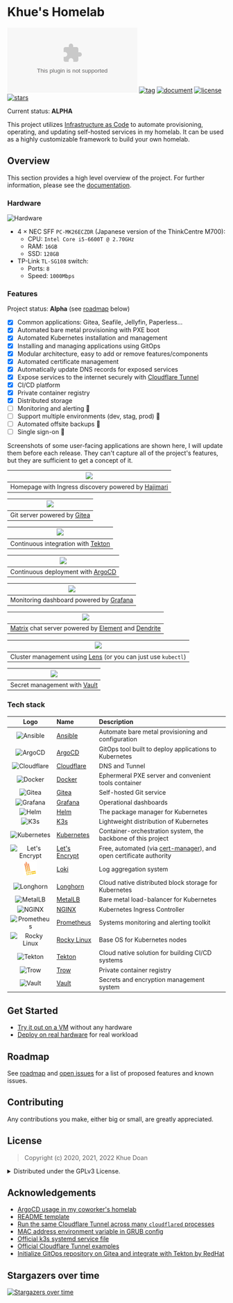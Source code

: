 # Khue's Homelab

<!-- ANCHOR: introduction -->

[![chat](https://img.shields.io/matrix/homelab:matrix.khuedoan.com?style=flat-square&logo=matrix&logoColor=white&label=chat)](https://matrix.to/#/#homelab:matrix.khuedoan.com)
[![tag](https://img.shields.io/github/v/tag/khuedoan/homelab?style=flat-square&logo=semver&logoColor=white)](https://github.com/khuedoan/homelab/tags)
[![document](https://img.shields.io/website?label=document&logo=gitbook&logoColor=white&style=flat-square&url=https%3A%2F%2Fhomelab.khuedoan.com)](https://homelab.khuedoan.com)
[![license](https://img.shields.io/github/license/khuedoan/homelab?style=flat-square&logo=gnu&logoColor=white)](https://www.gnu.org/licenses/gpl-3.0.html)
[![stars](https://img.shields.io/github/stars/khuedoan/homelab?logo=github&logoColor=white&color=gold&style=flat-square)](https://github.com/khuedoan/homelab)

Current status: **ALPHA**

This project utilizes [Infrastructure as Code](https://en.wikipedia.org/wiki/Infrastructure_as_code) to automate provisioning, operating, and updating self-hosted services in my homelab.
It can be used as a highly customizable framework to build your own homelab.

<!-- TODO -->
<!-- Feel free to join me on my Matrix chat server at [chat.khuedoan.com](https://chat.khuedoan.com/#/room/#homelab/general:matrix.khuedoan.com), -->
<!-- or [`#homelab:matrix.khuedoan.com`](https://matrix.to/#/#homelab:matrix.khuedoan.com) if you already have a Matrix client. -->
<!-- Please note that the chat server is self-hosted on my homelab and still at the experimental stage. -->

<!-- ANCHOR_END: introduction -->

## Overview

This section provides a high level overview of the project.
For further information, please see the [documentation](https://homelab.khuedoan.com).

### Hardware

![Hardware](https://user-images.githubusercontent.com/27996771/98970963-25137200-2543-11eb-8f2d-f9a2d45756ef.JPG)

- 4 × NEC SFF `PC-MK26ECZDR` (Japanese version of the ThinkCentre M700):
  - CPU: `Intel Core i5-6600T @ 2.70GHz`
  - RAM: `16GB`
  - SSD: `128GB`
- TP-Link `TL-SG108` switch:
  - Ports: `8`
  - Speed: `1000Mbps`

### Features

Project status: **Alpha** (see [roadmap](#roadmap) below)

- [x] Common applications: Gitea, Seafile, Jellyfin, Paperless...
- [x] Automated bare metal provisioning with PXE boot
- [x] Automated Kubernetes installation and management
- [x] Installing and managing applications using GitOps
- [x] Modular architecture, easy to add or remove features/components
- [x] Automated certificate management
- [x] Automatically update DNS records for exposed services
- [x] Expose services to the internet securely with [Cloudflare Tunnel](https://www.cloudflare.com/products/tunnel/)
- [x] CI/CD platform
- [x] Private container registry
- [x] Distributed storage
- [ ] Monitoring and alerting 🚧
- [ ] Support multiple environments (dev, stag, prod) 🚧
- [ ] Automated offsite backups 🚧
- [ ] Single sign-on 🚧

Screenshots of some user-facing applications are shown here, I will update them before each release.
They can't capture all of the project's features, but they are sufficient to get a concept of it.

| ![](https://user-images.githubusercontent.com/27996771/149445807-0f869eb7-d8f5-4fef-ab97-ac281df91a06.png) |
| :--:                                                                                                       |
| Homepage with Ingress discovery powered by [Hajimari](https://github.com/toboshii/hajimari)                |

| ![](https://user-images.githubusercontent.com/27996771/149444871-38889c9d-862f-41ff-8c05-8ece21da3e9c.png) |
| :--:                                                                                                       |
| Git server powered by [Gitea](https://gitea.io/en-us/)                                                     |

| ![](https://user-images.githubusercontent.com/27996771/149445374-58fd0605-bb9a-46e4-81d6-5e584d2b94a9.png) |
| :--:                                                                                                       |
| Continuous integration with [Tekton](https://tekton.dev/)                                                  |

| ![](https://user-images.githubusercontent.com/27996771/149444716-fc0d7282-4cf7-4ddb-97a4-1a3fb47ff2b8.png) |
| :--:                                                                                                       |
| Continuous deployment with [ArgoCD](https://argoproj.github.io/cd/)                                        |

| ![](https://user-images.githubusercontent.com/27996771/149446631-1c5d056b-1fdc-48e6-96ba-e1abe1762be0.png) |
| :--:                                                                                                       |
| Monitoring dashboard powered by [Grafana](https://grafana.com/)                                            |

| ![](https://user-images.githubusercontent.com/27996771/149448510-7163310c-2049-4ccd-901d-f11f605bfc32.png)                                                                       |
| :--:                                                                                                                                                                             |
| [Matrix](https://matrix.org/) chat server powered by [Element](https://matrix.org/docs/projects/client/element) and [Dendrite](https://matrix.org/docs/projects/server/dendrite) |

| ![](https://user-images.githubusercontent.com/27996771/149448896-9d79947d-468c-45c6-a81d-b43654e8ab6b.png) |
| :--:                                                                                                       |
| Cluster management using [Lens](https://k8slens.dev/) (or you can just use `kubectl`)                      |

| ![](https://user-images.githubusercontent.com/27996771/149452309-de4a893b-e94c-4ba8-9119-ea87449cf77e.png) |
| :--:                                                                                                       |
| Secret management with [Vault](https://www.vaultproject.io/)                                               |

### Tech stack

Logo                                                                                                                                   | Name                                      | Description
:--:                                                                                                                                   | :--                                       | :--
<img width="32" alt="Ansible" src="https://simpleicons.org/icons/ansible.svg">                                                         | [Ansible](https://www.ansible.com/)       | Automate bare metal provisioning and configuration
<img width="32" alt="ArgoCD" src="https://cncf-branding.netlify.app/img/projects/argo/icon/color/argo-icon-color.svg">                 | [ArgoCD](https://argoproj.github.io/cd/)  | GitOps tool built to deploy applications to Kubernetes
<img width="32" alt="Cloudflare" src="https://avatars.githubusercontent.com/u/314135?s=200&v=4">                                       | [Cloudflare](https://www.cloudflare.com/) | DNS and Tunnel
<img width="32" alt="Docker" src="https://www.docker.com/sites/default/files/d8/2019-07/Moby-logo.png">                                | [Docker](https://www.docker.com/)         | Ephermeral PXE server and convenient tools container
<img width="32" alt="Gitea" src="https://upload.wikimedia.org/wikipedia/commons/b/bb/Gitea_Logo.svg">                                  | [Gitea](https://gitea.com/)               | Self-hosted Git service
<img width="32" alt="Grafana" src="https://grafana.com/static/img/menu/grafana2.svg">                                                  | [Grafana](https://grafana.com/)           | Operational dashboards
<img width="32" alt="Helm" src="https://cncf-branding.netlify.app/img/projects/helm/icon/color/helm-icon-color.svg">                   | [Helm](https://helm.sh/)                  | The package manager for Kubernetes
<img width="32" alt="K3s" src="https://cncf-branding.netlify.app/img/projects/k3s/icon/color/k3s-icon-color.svg">                      | [K3s](https://k3s.io/)                    | Lightweight distribution of Kubernetes
<img width="32" alt="Kubernetes" src="https://cncf-branding.netlify.app/img/projects/kubernetes/icon/color/kubernetes-icon-color.svg"> | [Kubernetes](https://kubernetes.io/)      | Container-orchestration system, the backbone of this project
<img width="32" alt="Let's Encrypt" src="https://avatars.githubusercontent.com/u/9289019?s=200&v=4">                                   | [Let's Encrypt](https://letsencrypt.org/) | Free, automated (via [cert-manager](https://cert-manager.io)), and open certificate authority
<img width="32" alt="Loki" src="https://github.com/grafana/loki/blob/main/docs/sources/logo.png?raw=true">                             | [Loki](https://grafana.com/oss/loki/)     | Log aggregation system
<img width="32" alt="Longhorn" src="https://cncf-branding.netlify.app/img/projects/longhorn/icon/color/longhorn-icon-color.svg">       | [Longhorn](https://longhorn.io/)          | Cloud native distributed block storage for Kubernetes
<img width="32" alt="MetalLB" src="https://avatars.githubusercontent.com/u/60239468?s=200&v=4">                                        | [MetalLB](https://metallb.org/)           | Bare metal load-balancer for Kubernetes
<img width="32" alt="NGINX" src="https://avatars.githubusercontent.com/u/1412239?s=200&v=4">                                           | [NGINX](https://www.nginx.com/)           | Kubernetes Ingress Controller
<img width="32" alt="Prometheus" src="https://cncf-branding.netlify.app/img/projects/prometheus/icon/color/prometheus-icon-color.svg"> | [Prometheus](https://prometheus.io)       | Systems monitoring and alerting toolkit
<img width="32" alt="Rocky Linux" src="https://avatars.githubusercontent.com/u/75713131?s=200&v=4">                                    | [Rocky Linux](https://rockylinux.org/)    | Base OS for Kubernetes nodes
<img width="32" alt="Tekton" src="https://avatars.githubusercontent.com/u/47602533?s=200&v=4">                                         | [Tekton](https://tekton.dev/)             | Cloud native solution for building CI/CD systems
<img width="32" alt="Trow" src="https://trow.io/trow.png">                                                                             | [Trow](https://trow.io/)                  | Private container registry
<img width="32" alt="Vault" src="https://simpleicons.org/icons/vault.svg">                                                             | [Vault](https://www.vaultproject.io/)     | Secrets and encryption management system

## Get Started

- [Try it out on a VM](https://homelab.khuedoan.com/try_on_a_vm) without any hardware
- [Deploy on real hardware](https://homelab.khuedoan.com/deployment) for real workload

## Roadmap

See [roadmap](https://homelab.khuedoan.com/roadmap) and [open issues](https://github.com/khuedoan/homelab/issues) for a list of proposed features and known issues.

## Contributing

Any contributions you make, either big or small, are greatly appreciated.

## License

> Copyright (c) 2020, 2021, 2022 Khue Doan

<details>

<summary>Distributed under the GPLv3 License.</summary>

This project is free software: you can redistribute it and/or modify it under the terms of the GNU General Public License as published by the Free Software Foundation, either version 3 of the License, or (at your option) any later version.

This project is distributed in the hope that it will be useful, but **WITHOUT ANY WARRANTY**; without even the implied warranty of MERCHANTABILITY or FITNESS FOR A PARTICULAR PURPOSE.
See the GNU General Public License for more details.

You should have received a copy of the GNU General Public License along with this project (`LICENSE.md`).
If not, see <https://www.gnu.org/licenses>.

</details>

## Acknowledgements

- [ArgoCD usage in my coworker's homelab](https://github.com/locmai/humble)
- [README template](https://github.com/othneildrew/Best-README-Template)
- [Run the same Cloudflare Tunnel across many `cloudflared` processes](https://developers.cloudflare.com/cloudflare-one/tutorials/many-cfd-one-tunnel)
- [MAC address environment variable in GRUB config](https://askubuntu.com/questions/1272400/how-do-i-automate-network-installation-of-many-ubuntu-18-04-systems-with-efi-and)
- [Official k3s systemd service file](https://github.com/k3s-io/k3s/blob/master/k3s.service)
- [Official Cloudflare Tunnel examples](https://github.com/cloudflare/argo-tunnel-examples)
- [Initialize GitOps repository on Gitea and integrate with Tekton by RedHat](https://github.com/redhat-scholars/tekton-tutorial/tree/master/triggers)

## Stargazers over time

[![Stargazers over time](https://starchart.cc/khuedoan/homelab.svg)](https://starchart.cc/khuedoan/homelab)
